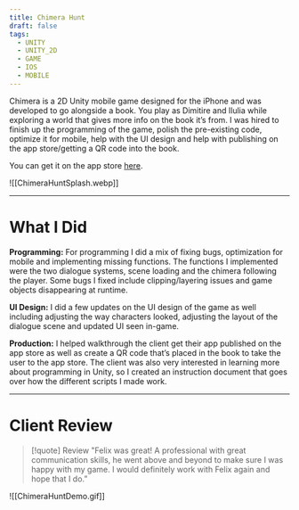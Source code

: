 ```yaml
---
title: Chimera Hunt
draft: false
tags:
  - UNITY
  - UNITY_2D
  - GAME
  - IOS
  - MOBILE
---
```

Chimera is a 2D Unity mobile game designed for the iPhone and was developed to go alongside a book. You play as Dimitire and Ilulia while exploring a world that gives more info on the book it’s from. I was hired to finish up the programming of the game, polish the pre-existing code, optimize it for mobile, help with the UI design and help with publishing on the app store/getting a QR code into the book.

You can get it on the app store [here](https://apps.apple.com/gy/app/chimera-hunt/id1613717729?platform=iphone).

![[ChimeraHuntSplash.webp]]

---
# What I Did
**Programming:** For programming I did a mix of fixing bugs, optimization for mobile and implementing missing functions. The functions I implemented were the two dialogue systems, scene loading and the chimera following the player. Some bugs I fixed include clipping/layering issues and game objects disappearing at runtime.

**UI Design:** I did a few updates on the UI design of the game as well including adjusting the way characters looked, adjusting the layout of the dialogue scene and updated UI seen in-game.

**Production:** I helped walkthrough the client get their app published on the app store as well as create a QR code that’s placed in the book to take the user to the app store. The client was also very interested in learning more about programming in Unity, so I created an instruction document that goes over how the different scripts I made work.

---
# Client Review

> [!quote] Review
> "Felix was great! A professional with great communication skills, he went above and beyond to make sure I was happy with my game. I would definitely work with Felix again and hope that I do.”

![[ChimeraHuntDemo.gif]]
